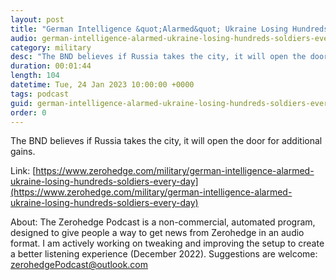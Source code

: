 ```yaml
---
layout: post
title: "German Intelligence &quot;Alarmed&quot; Ukraine Losing Hundreds Of Soldiers Every Day"
audio: german-intelligence-alarmed-ukraine-losing-hundreds-soldiers-every-day-0
category: military
desc: "The BND believes if Russia takes the city, it will open the door for additional gains. "
duration: 00:01:44
length: 104
datetime: Tue, 24 Jan 2023 10:00:00 +0000
tags: podcast
guid: german-intelligence-alarmed-ukraine-losing-hundreds-soldiers-every-day-0
order: 0
---
```

The BND believes if Russia takes the city, it will open the door for additional gains. 

Link: [https://www.zerohedge.com/military/german-intelligence-alarmed-ukraine-losing-hundreds-soldiers-every-day](https://www.zerohedge.com/military/german-intelligence-alarmed-ukraine-losing-hundreds-soldiers-every-day)

About: The Zerohedge Podcast is a non-commercial, automated program, designed to give people a way to get news from Zerohedge in an audio format.  I am actively working on tweaking and improving the setup to create a better listening experience (December 2022).  Suggestions are welcome: [zerohedgePodcast@outlook.com](mailto:zerohedgePodcast@outlook.com)